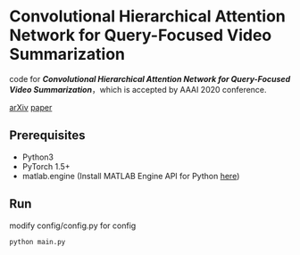 # Convolutional Hierarchical Attention Network for Query-Focused Video Summarization
code for ***Convolutional Hierarchical Attention Network for Query-Focused Video Summarization***，which is accepted by AAAI 2020 conference.

[arXiv](https://arxiv.org/abs/2002.03740)  [paper](https://doi.org/10.1609/aaai.v34i07.6929) 



## Prerequisites

- Python3
- PyTorch 1.5+
- matlab.engine (Install MATLAB Engine API for Python [here](https://www.mathworks.com/help/matlab/matlab_external/install-the-matlab-engine-for-python.html))



## Run

modify config/config.py for config

`python main.py`







